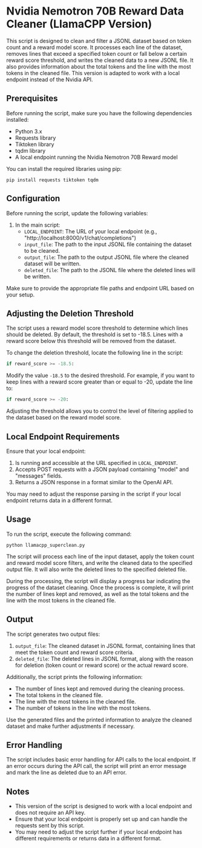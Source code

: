 # Nvidia Nemotron 70B Reward Data Cleaner (LlamaCPP Version)

This script is designed to clean and filter a JSONL dataset based on token count and a reward model score. It processes each line of the dataset, removes lines that exceed a specified token count or fall below a certain reward score threshold, and writes the cleaned data to a new JSONL file. It also provides information about the total tokens and the line with the most tokens in the cleaned file. This version is adapted to work with a local endpoint instead of the Nvidia API.

## Prerequisites

Before running the script, make sure you have the following dependencies installed:

- Python 3.x
- Requests library
- Tiktoken library
- tqdm library
- A local endpoint running the Nvidia Nemotron 70B Reward model

You can install the required libraries using pip:

```
pip install requests tiktoken tqdm
```

## Configuration

Before running the script, update the following variables:

1. In the main script:
   - `LOCAL_ENDPOINT`: The URL of your local endpoint (e.g., "http://localhost:8000/v1/chat/completions")
   - `input_file`: The path to the input JSONL file containing the dataset to be cleaned.
   - `output_file`: The path to the output JSONL file where the cleaned dataset will be written.
   - `deleted_file`: The path to the JSONL file where the deleted lines will be written.

Make sure to provide the appropriate file paths and endpoint URL based on your setup.

## Adjusting the Deletion Threshold

The script uses a reward model score threshold to determine which lines should be deleted. By default, the threshold is set to -18.5. Lines with a reward score below this threshold will be removed from the dataset.

To change the deletion threshold, locate the following line in the script:

```python
if reward_score >= -18.5:
```

Modify the value `-18.5` to the desired threshold. For example, if you want to keep lines with a reward score greater than or equal to -20, update the line to:

```python
if reward_score >= -20:
```

Adjusting the threshold allows you to control the level of filtering applied to the dataset based on the reward model score.

## Local Endpoint Requirements

Ensure that your local endpoint:

1. Is running and accessible at the URL specified in `LOCAL_ENDPOINT`.
2. Accepts POST requests with a JSON payload containing "model" and "messages" fields.
3. Returns a JSON response in a format similar to the OpenAI API.

You may need to adjust the response parsing in the script if your local endpoint returns data in a different format.

## Usage

To run the script, execute the following command:

```
python llamacpp_superclean.py
```

The script will process each line of the input dataset, apply the token count and reward model score filters, and write the cleaned data to the specified output file. It will also write the deleted lines to the specified deleted file.

During the processing, the script will display a progress bar indicating the progress of the dataset cleaning. Once the process is complete, it will print the number of lines kept and removed, as well as the total tokens and the line with the most tokens in the cleaned file.

## Output

The script generates two output files:

1. `output_file`: The cleaned dataset in JSONL format, containing lines that meet the token count and reward score criteria.
2. `deleted_file`: The deleted lines in JSONL format, along with the reason for deletion (token count or reward score) or the actual reward score.

Additionally, the script prints the following information:

- The number of lines kept and removed during the cleaning process.
- The total tokens in the cleaned file.
- The line with the most tokens in the cleaned file.
- The number of tokens in the line with the most tokens.

Use the generated files and the printed information to analyze the cleaned dataset and make further adjustments if necessary.

## Error Handling

The script includes basic error handling for API calls to the local endpoint. If an error occurs during the API call, the script will print an error message and mark the line as deleted due to an API error.

## Notes

- This version of the script is designed to work with a local endpoint and does not require an API key.
- Ensure that your local endpoint is properly set up and can handle the requests sent by this script.
- You may need to adjust the script further if your local endpoint has different requirements or returns data in a different format.

